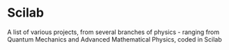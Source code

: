 # Scilab
A list of various projects, from several branches of physics - ranging from Quantum Mechanics and Advanced Mathematical Physics, coded in Scilab
